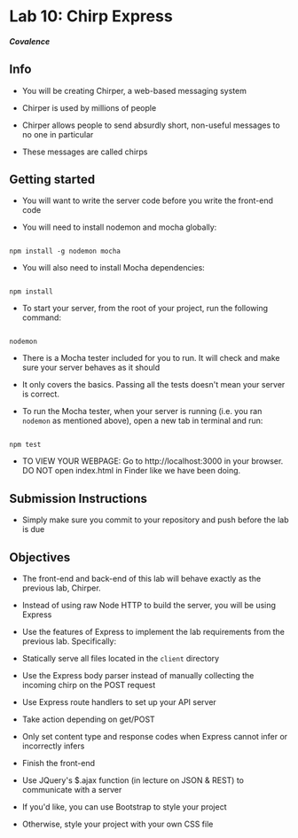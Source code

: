 # Lab 10: Chirp Express

##### Covalence

## Info

* You will be creating Chirper, a web-based messaging system

* Chirper is used by millions of people

* Chirper allows people to send absurdly short, non-useful messages to no one in particular

* These messages are called chirps

## Getting started

* You will want to write the server code before you write the front-end code

* You will need to install nodemon and mocha globally:

```

npm install -g nodemon mocha

```

* You will also need to install Mocha dependencies:

```

npm install

```

* To start your server, from the root of your project, run the following command:

```

nodemon

```

* There is a Mocha tester included for you to run. It will check and make sure your server behaves as it should

* It only covers the basics. Passing all the tests doesn't mean your server is correct.

* To run the Mocha tester, when your server is running (i.e. you ran `nodemon` as mentioned above), open a new tab in terminal and run:

```

npm test

```

* TO VIEW YOUR WEBPAGE: Go to http://localhost:3000 in your browser. DO NOT open index.html in Finder like we have been doing.

## Submission Instructions

* Simply make sure you commit to your repository and push before the lab is due

## Objectives

* The front-end and back-end of this lab will behave exactly as the previous lab, Chirper.

* Instead of using raw Node HTTP to build the server, you will be using Express

* Use the features of Express to implement the lab requirements from the previous lab. Specifically:

* Statically serve all files located in the `client` directory

* Use the Express body parser instead of manually collecting the incoming chirp on the POST request

* Use Express route handlers to set up your API server

* Take action depending on get/POST

* Only set content type and response codes when Express cannot infer or incorrectly infers

* Finish the front-end

* Use JQuery's $.ajax function (in lecture on JSON & REST) to communicate with a server

* If you'd like, you can use Bootstrap to style your project

* Otherwise, style your project with your own CSS file

